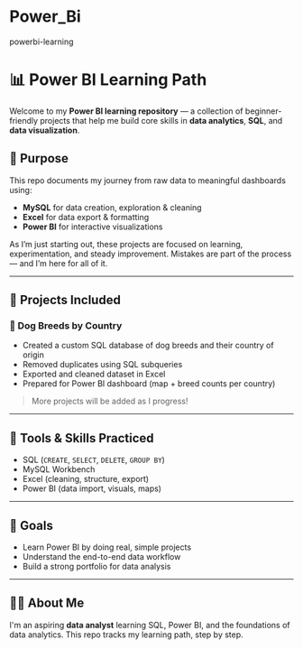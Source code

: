 # Power_Bi
powerbi-learning
# 📊 Power BI Learning Path

Welcome to my **Power BI learning repository** — a collection of beginner-friendly projects that help me build core skills in **data analytics**, **SQL**, and **data visualization**.

## 🎯 Purpose

This repo documents my journey from raw data to meaningful dashboards using:
- **MySQL** for data creation, exploration & cleaning
- **Excel** for data export & formatting
- **Power BI** for interactive visualizations

As I’m just starting out, these projects are focused on learning, experimentation, and steady improvement. Mistakes are part of the process — and I’m here for all of it.

---

## 📁 Projects Included

### 🐾 Dog Breeds by Country
- Created a custom SQL database of dog breeds and their country of origin
- Removed duplicates using SQL subqueries
- Exported and cleaned dataset in Excel
- Prepared for Power BI dashboard (map + breed counts per country)

> More projects will be added as I progress!

---

## 🧰 Tools & Skills Practiced
- SQL (`CREATE`, `SELECT`, `DELETE`, `GROUP BY`)
- MySQL Workbench
- Excel (cleaning, structure, export)
- Power BI (data import, visuals, maps)

---

## 🚀 Goals
- Learn Power BI by doing real, simple projects
- Understand the end-to-end data workflow
- Build a strong portfolio for data analysis

---

## 🙋‍♀️ About Me

I'm an aspiring **data analyst** learning SQL, Power BI, and the foundations of data analytics. This repo tracks my learning path, step by step.
